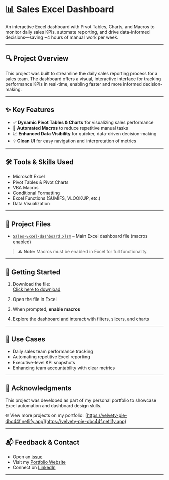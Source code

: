 # 📊 Sales Excel Dashboard

An interactive Excel dashboard with Pivot Tables, Charts, and Macros to monitor daily sales KPIs, automate reporting, and drive data-informed decisions—saving ~4 hours of manual work per week.

---

## 🔍 Project Overview

This project was built to streamline the daily sales reporting process for a sales team. The dashboard offers a visual, interactive interface for tracking performance KPIs in real-time, enabling faster and more informed decision-making.

---

## ✨ Key Features

- ✅ **Dynamic Pivot Tables & Charts** for visualizing sales performance  
- 🔄 **Automated Macros** to reduce repetitive manual tasks  
- 📈 **Enhanced Data Visibility** for quicker, data-driven decision-making  
- 💡 **Clean UI** for easy navigation and interpretation of metrics  

---

## 🛠️ Tools & Skills Used

- Microsoft Excel  
- Pivot Tables & Pivot Charts  
- VBA Macros  
- Conditional Formatting  
- Excel Functions (SUMIFS, VLOOKUP, etc.)  
- Data Visualization  

---

## 📎 Project Files

- [`Sales-Excel-dashboard.xlsm`](https://github.com/bindurag1807/Sales-Excel-dashboard/blob/main/Sales-Excel-dashboard.xlsm) – Main Excel dashboard file (macros enabled)

> ⚠️ **Note:** Macros must be enabled in Excel for full functionality.

---

## 🚀 Getting Started

1. Download the file:  
   [Click here to download](https://github.com/bindurag1807/Sales-Excel-dashboard/raw/main/Sales-Excel-dashboard.xlsm)

2. Open the file in Excel

3. When prompted, **enable macros**

4. Explore the dashboard and interact with filters, slicers, and charts

---

## 📌 Use Cases

- Daily sales team performance tracking  
- Automating repetitive Excel reporting  
- Executive-level KPI snapshots  
- Enhancing team accountability with clear metrics  

---

## 🙌 Acknowledgments

This project was developed as part of my personal portfolio to showcase Excel automation and dashboard design skills.

🌐 View more projects on my portfolio: [https://velvety-pie-dbc44f.netlify.app](https://velvety-pie-dbc44f.netlify.app)

---

## 📬 Feedback & Contact

- Open an [issue](https://github.com/bindurag1807/Sales-Excel-dashboard/issues)
- Visit my [Portfolio Website](https://velvety-pie-dbc44f.netlify.app)
- Connect on [LinkedIn](https://www.linkedin.com/in/gadhe-bindura)

---

